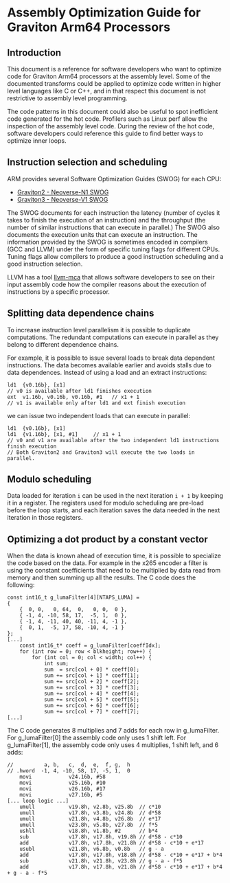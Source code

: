 # Assembly Optimization Guide for Graviton Arm64 Processors

## Introduction

This document is a reference for software developers who want to optimize code
for Graviton Arm64 processors at the assembly level. Some of the documented
transforms could be applied to optimize code written in higher level languages
like C or C++, and in that respect this document is not restrictive to assembly
level programming.

The code patterns in this document could also be useful to spot inefficient code
generated for the hot code. Profilers such as Linux perf allow the inspection of
the assembly level code. During the review of the hot code, software developers
could reference this guide to find better ways to optimize inner loops.

## Instruction selection and scheduling

ARM provides several Software Optimization Guides (SWOG) for each CPU:
- [Graviton2 - Neoverse-N1 SWOG](https://developer.arm.com/documentation/swog309707/a/)
- [Graviton3 - Neoverse-V1 SWOG](https://developer.arm.com/documentation/PJDOC-466751330-9685/0101/)

The SWOG documents for each instruction the latency (number of cycles it takes
to finish the execution of an instruction) and the throughput (the number of
similar instructions that can execute in parallel.) The SWOG also documents the
execution units that can execute an instruction. The information provided by the
SWOG is sometimes encoded in compilers (GCC and LLVM) under the form of specific
tuning flags for different CPUs. Tuning flags allow compilers to produce a good
instruction scheduling and a good instruction selection.

LLVM has a tool [llvm-mca](https://www.llvm.org/docs/CommandGuide/llvm-mca.html)
that allows software developers to see on their input assembly code how the
compiler reasons about the execution of instructions by a specific processor.

## Splitting data dependence chains

To increase instruction level parallelism it is possible to duplicate
computations. The redundant computations can execute in parallel as they belong
to different dependence chains.

For example, it is possible to issue several loads to break data dependent
instructions.  The data becomes available earlier and avoids stalls due to data
dependences.  Instead of using a load and an extract instructions:

```
ld1  {v0.16b}, [x1]
// v0 is available after ld1 finishes execution
ext  v1.16b, v0.16b, v0.16b, #1   // x1 + 1
// v1 is available only after ld1 and ext finish execution
```
we can issue two independent loads that can execute in parallel:
```
ld1  {v0.16b}, [x1]
ld1  {v1.16b}, [x1, #1]     // x1 + 1
// v0 and v1 are available after the two independent ld1 instructions finish execution
// Both Graviton2 and Graviton3 will execute the two loads in parallel.
```

## Modulo scheduling

Data loaded for iteration `i` can be used in the next iteration `i + 1` by
keeping it in a register.  The registers used for modulo scheduling are pre-load
before the loop starts, and each iteration saves the data needed in the next
iteration in those registers.

## Optimizing a dot product by a constant vector

When the data is known ahead of execution time, it is possible to specialize the
code based on the data. For example in the x265 encoder a filter is using the
constant coefficients that need to be multiplied by data read from memory and
then summing up all the results. The C code does the following:

```
const int16_t g_lumaFilter[4][NTAPS_LUMA] =
{
    {  0, 0,   0, 64,  0,   0, 0,  0 },
    { -1, 4, -10, 58, 17,  -5, 1,  0 },
    { -1, 4, -11, 40, 40, -11, 4, -1 },
    {  0, 1,  -5, 17, 58, -10, 4, -1 }
};
[...]
    const int16_t* coeff = g_lumaFilter[coeffIdx];
    for (int row = 0; row < blkheight; row++) {
        for (int col = 0; col < width; col++) {
            int sum;
            sum  = src[col + 0] * coeff[0];
            sum += src[col + 1] * coeff[1];
            sum += src[col + 2] * coeff[2];
            sum += src[col + 3] * coeff[3];
            sum += src[col + 4] * coeff[4];
            sum += src[col + 5] * coeff[5];
            sum += src[col + 6] * coeff[6];
            sum += src[col + 7] * coeff[7];
[...]
```

The C code generates 8 multiplies and 7 adds for each row in g_lumaFilter.
For g_lumaFilter[0] the assembly code only uses 1 shift left.
For g_lumaFilter[1], the assembly code only uses 4 multiplies, 1 shift left, and 6 adds:

```
//          a, b,   c,  d,  e,  f, g,  h
// .hword  -1, 4, -10, 58, 17, -5, 1,  0
    movi            v24.16b, #58
    movi            v25.16b, #10
    movi            v26.16b, #17
    movi            v27.16b, #5
[... loop logic ...]
    umull           v19.8h, v2.8b, v25.8b  // c*10
    umull           v17.8h, v3.8b, v24.8b  // d*58
    umull           v21.8h, v4.8b, v26.8b  // e*17
    umull           v23.8h, v5.8b, v27.8b  // f*5
    ushll           v18.8h, v1.8b, #2      // b*4
    sub             v17.8h, v17.8h, v19.8h // d*58 - c*10
    add             v17.8h, v17.8h, v21.8h // d*58 - c*10 + e*17
    usubl           v21.8h, v6.8b, v0.8b   // g - a
    add             v17.8h, v17.8h, v18.8h // d*58 - c*10 + e*17 + b*4
    sub             v21.8h, v21.8h, v23.8h // g - a - f*5
    add             v17.8h, v17.8h, v21.8h // d*58 - c*10 + e*17 + b*4 + g - a - f*5
```

